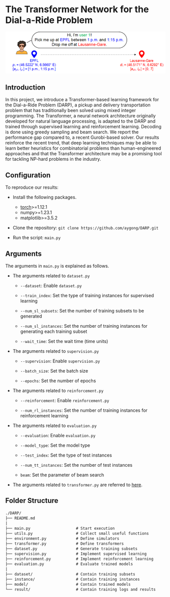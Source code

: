 # The Transformer Network for the Dial-a-Ride Problem

<div align="center">
<p>
<img src="instance/probstat.png" width="600"/>
</p>
</div>



## Introduction

In this project, we introduce a Transformer-based learning framework for the Dial-a-Ride Problem (DARP), a pickup and delivery transportation problem that has traditionally been solved using mixed integer programming. The Transformer, a neural network architecture originally developed for natural language processing, is adapted to the DARP and trained through supervised learning and reinforcement learning. Decoding is done using greedy sampling and beam search. We report the performance gap compared to, a recent Gurobi-based solver. Our results reinforce the recent trend, that deep learning techniques may be able to learn better heuristics for combinatorial problems than human-engineered approaches and that the Transformer architecture may be a promising tool for tackling NP-hard problems in the industry.



## Configuration

To reproduce our results:

- Install the following packages.
  - [torch](https://pytorch.org/)\>=1.12.1
  - numpy\>=1.23.1
  - matplotlib\>=3.5.2

- Clone the repository: `git clone https://github.com/aygong/DARP.git`
- Run the script:  `main.py`



## Arguments

The arguments in `main.py` is explained as follows.

- The arguments related to `dataset.py`

  - `--dataset`: Enable `dataset.py `

  - `--train_index`: Set the type of training instances for supervised learning

  - `--num_sl_subsets`: Set the number of training subsets to be generated

  - `--num_sl_instances`: Set the number of training instances for generating each training subset

  - `--wait_time`: Set the wait time (time units)

- The arguments related to `supervision.py`

  - `--supervision`: Enable `supervision.py`

  - `--batch_size`: Set the batch size

  - `--epochs`: Set the number of epochs

- The arguments related to `reinforcement.py`

  - `--reinforcement`: Enable `reinforcement.py`

  - `--num_rl_instances`: Set the number of training instances for reinforcement learning

- The arguments related to `evaluation.py`

  - `--evaluation`: Enable `evaluation.py`

  - `--model_type`: Set the model type

  - `--test_index`: Set the type of test instances

  - `--num_tt_instances`: Set the number of test instances

  - `beam`: Set the parameter of beam search

- The arguments related to `transformer.py` are referred to [here](https://arxiv.org/pdf/1706.03762.pdf).




## Folder Structure

```
./DARP/
├── README.md
|
├── main.py                    # Start execution
├── utils.py                   # Collect small useful functions
├── environment.py             # Define simulators
├── transformer.py             # Define transformers
├── dataset.py                 # Generate training subsets
├── supervision.py             # Implement supervised learning
├── reinforcement.py           # Implement reinforcement learning
├── evaluation.py              # Evaluate trained models
|
├── dataset/                   # Contain training subsets
├── instance/                  # Contain training instances
├── model/                     # Contain trained models
└── result/                    # Contain training logs and results
```
